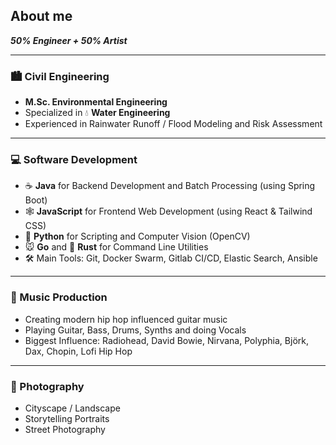 ## About me

***50% Engineer + 50% Artist***

___

### :cityscape: Civil Engineering

- **M.Sc. Environmental Engineering**
- Specialized in :droplet: **Water Engineering**
- Experienced in Rainwater Runoff / Flood Modeling and Risk Assessment

___

### :computer: Software Development

- :coffee: **Java** for Backend Development and Batch Processing (using Spring Boot)
- :spider_web: **JavaScript** for Frontend Web Development (using React & Tailwind CSS)
- :snake: **Python** for Scripting and Computer Vision (OpenCV)
- :mouse: **Go** and :crab: **Rust** for Command Line Utilities
- :hammer_and_wrench: Main Tools: Git, Docker Swarm, Gitlab CI/CD, Elastic Search, Ansible

___

### :musical_note: Music Production

- Creating modern hip hop influenced guitar music
- Playing Guitar, Bass, Drums, Synths and doing Vocals
- Biggest Influence: Radiohead, David Bowie, Nirvana, Polyphia, Björk, Dax, Chopin, Lofi Hip Hop

___

### :camera_flash: Photography

- Cityscape / Landscape
- Storytelling Portraits
- Street Photography
